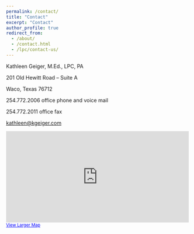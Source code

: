 ```yaml
---
permalink: /contact/
title: "Contact"
excerpt: "Contact"
author_profile: true
redirect_from: 
  - /about/
  - /contact.html
  - /lpc/contact-us/
---
```


Kathleen Geiger, M.Ed., LPC, PA

201 Old Hewitt Road – Suite A

Waco, Texas 76712

254.772.2006 office phone and voice mail

254.772.2011  office fax

[kathleen@kgeiger.com](mailto:kathleen@kgeiger.com)

<div class="textwidget"><iframe width="500" height="250" frameborder="0" scrolling="no" marginheight="0" marginwidth="0" src="https://maps.google.com/maps?f=q&amp;source=s_q&amp;hl=en&amp;geocode=&amp;q=201%20Old%20Hewitt%20Road%20Suite%20A,+Waco,+TX&amp;aq=0&amp;oq=201+old+he&amp;sll=31.168934,-100.076842&amp;sspn=9.544099,19.753418&amp;ie=UTF8&amp;hq=&amp;hnear=201+Old+Hewitt+Rd,+Waco,+McLennan,+Texas+76712&amp;ll=31.498578,-97.212272&amp;spn=0.009294,0.01929&amp;t=m&amp;z=11&amp;iwloc=r2&amp;output=embed"></iframe><br /><small><a href="/web/20160725201813/https://maps.google.com/maps?f=q&amp;source=embed&amp;hl=en&amp;geocode=&amp;q=201+Old+Hewitt+Road,+Waco,+TX&amp;aq=0&amp;oq=201+old+he&amp;sll=31.498578,-97.212272&amp;sspn=9.544099,19.753418&amp;ie=UTF8&amp;hq=&amp;hnear=201+Old+Hewitt+Rd,+Waco,+McLennan,+Texas+76712&amp;ll=31.49674,-97.211755&amp;spn=0.009294,0.01929&amp;t=m&amp;z=11&amp;iwloc=r2" onclick="javascript:_gaq.push(['_trackEvent','outbound-widget','/web/20160725201813/http://maps.google.com']);" style="color:#0000FF;text-align:left">View Larger Map</a></small></div>
